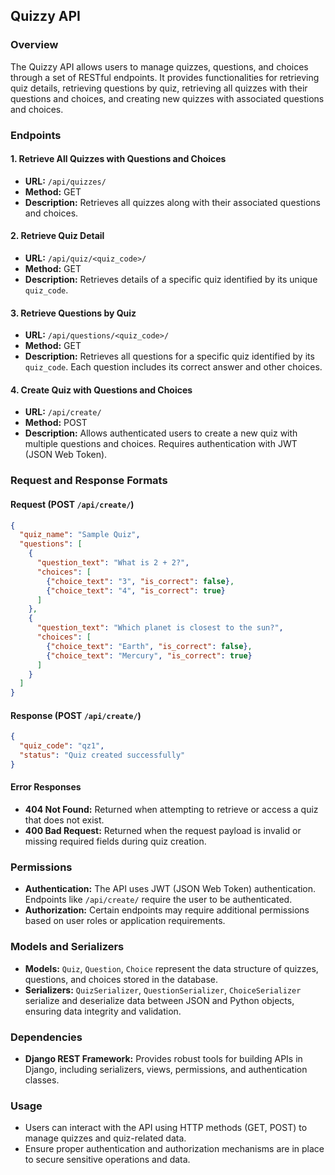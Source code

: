 
## Quizzy API

### Overview

The Quizzy API allows users to manage quizzes, questions, and choices through a set of RESTful endpoints. It provides functionalities for retrieving quiz details, retrieving questions by quiz, retrieving all quizzes with their questions and choices, and creating new quizzes with associated questions and choices.

### Endpoints

#### 1. **Retrieve All Quizzes with Questions and Choices**

- **URL:** `/api/quizzes/`
- **Method:** GET
- **Description:** Retrieves all quizzes along with their associated questions and choices.

#### 2. **Retrieve Quiz Detail**

- **URL:** `/api/quiz/<quiz_code>/`
- **Method:** GET
- **Description:** Retrieves details of a specific quiz identified by its unique `quiz_code`.

#### 3. **Retrieve Questions by Quiz**

- **URL:** `/api/questions/<quiz_code>/`
- **Method:** GET
- **Description:** Retrieves all questions for a specific quiz identified by its `quiz_code`. Each question includes its correct answer and other choices.

#### 4. **Create Quiz with Questions and Choices**

- **URL:** `/api/create/`
- **Method:** POST
- **Description:** Allows authenticated users to create a new quiz with multiple questions and choices. Requires authentication with JWT (JSON Web Token).

### Request and Response Formats

#### Request (POST `/api/create/`)

```json
{
  "quiz_name": "Sample Quiz",
  "questions": [
    {
      "question_text": "What is 2 + 2?",
      "choices": [
        {"choice_text": "3", "is_correct": false},
        {"choice_text": "4", "is_correct": true}
      ]
    },
    {
      "question_text": "Which planet is closest to the sun?",
      "choices": [
        {"choice_text": "Earth", "is_correct": false},
        {"choice_text": "Mercury", "is_correct": true}
      ]
    }
  ]
}
```

#### Response (POST `/api/create/`)

```json
{
  "quiz_code": "qz1",
  "status": "Quiz created successfully"
}
```

#### Error Responses

- **404 Not Found:** Returned when attempting to retrieve or access a quiz that does not exist.
- **400 Bad Request:** Returned when the request payload is invalid or missing required fields during quiz creation.

### Permissions

- **Authentication:** The API uses JWT (JSON Web Token) authentication. Endpoints like `/api/create/` require the user to be authenticated.
- **Authorization:** Certain endpoints may require additional permissions based on user roles or application requirements.

### Models and Serializers

- **Models:** `Quiz`, `Question`, `Choice` represent the data structure of quizzes, questions, and choices stored in the database.
- **Serializers:** `QuizSerializer`, `QuestionSerializer`, `ChoiceSerializer` serialize and deserialize data between JSON and Python objects, ensuring data integrity and validation.

### Dependencies

- **Django REST Framework:** Provides robust tools for building APIs in Django, including serializers, views, permissions, and authentication classes.

### Usage

- Users can interact with the API using HTTP methods (GET, POST) to manage quizzes and quiz-related data.
- Ensure proper authentication and authorization mechanisms are in place to secure sensitive operations and data.